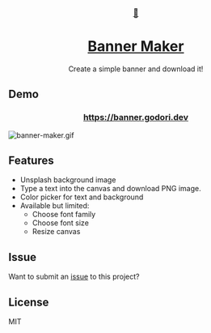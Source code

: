 <div align="center">
    <a href="https://banner.godori.dev/">
        <h3>🎨</h3>
        <h1>Banner Maker</h1>
    </a>
  Create a simple banner and download it!
</div>

## Demo
<div align="center">
    <a href="https://banner.godori.dev/">
        <h3>https://banner.godori.dev</h3>
    </a>
</div>

![banner-maker.gif](https://images.velog.io/post-images/godori/1e34dda0-3dca-11e9-9d6c-bf6354f57566/banner-maker.gif)

## Features
- Unsplash background image
- Type a text into the canvas and download PNG image.
- Color picker for text and background
- Available but limited:
    - Choose font family
    - Choose font size
    - Resize canvas

## Issue
Want to submit an [issue](https://github.com/godori/banner-maker/issues) to this project?

## License
MIT
